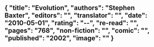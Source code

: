 {
 "title": "Evolution",
 "authors": "Stephen Baxter",
 "editors": "",
 "translator": "",
 "date": "2010-05-01",
 "rating": "--",
 "re-read": "",
 "pages": "768",
 "non-fiction": "",
 "comic": "",
 "published": "2002",
 "image": ""
}
---

